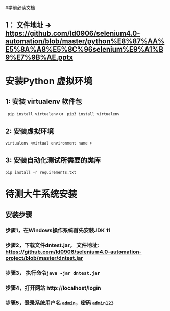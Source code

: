 #学前必读文档
## 1： 文件地址 -> https://github.com/ld0906/selenium4.0-automation/blob/master/python%E8%87%AA%E5%8A%A8%E5%8C%96selenium%E9%A1%B9%E7%9B%AE.pptx

# 安装Python 虚拟环境

## 1: 安装 virtualenv 软件包
` pip install virtualenv`  or ` pip3 install virtualenv`

## 2: 安装虚拟环境
`virtualenv <virtual environment name >`

## 3: 安装自动化测试所需要的类库
`pip install -r requirements.txt`

# 待测大牛系统安装
## 安装步骤
### 步骤1，在Windows操作系统首先安装JDK 11
### 步骤2，下载文件dntest.jar， 文件地址: https://github.com/ld0906/selenium4.0-automation-project/blob/master/dntest.jar 
### 步骤3， 执行命令`java -jar dntest.jar`
### 步骤4，打开网站 http://localhost/login
### 步骤5，登录系统用户名 `admin`，密码 `admin123`
